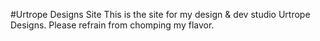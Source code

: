 #Urtrope Designs Site
This is the site for my design & dev studio Urtrope Designs. Please refrain from chomping my flavor.
